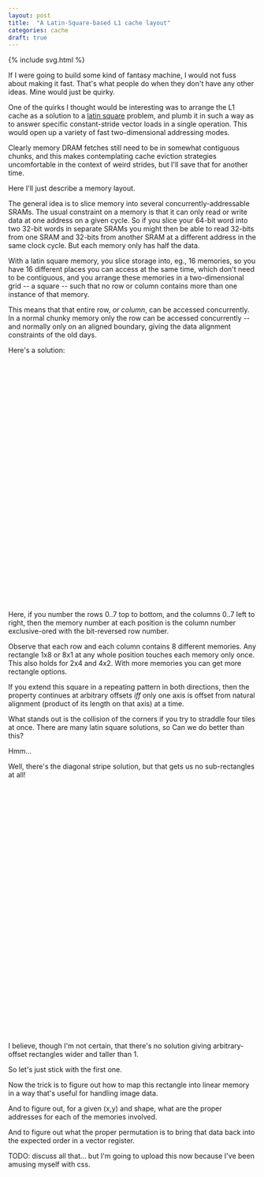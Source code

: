 ```yaml
---
layout: post
title:  "A Latin-Square-based L1 cache layout"
categories: cache
draft: true
---
```

{% include svg.html %}

If I were going to build some kind of fantasy machine, I would not fuss about
making it fast.  That's what people do when they don't have any other ideas.
Mine would just be quirky.

One of the quirks I thought would be interesting was to arrange the L1 cache as
a solution to a [latin square][] problem, and plumb it in such a way as to
answer specific constant-stride vector loads in a single operation.  This would
open up a variety of fast two-dimensional addressing modes.

Clearly memory DRAM fetches still need to be in somewhat contiguous chunks, and
this makes contemplating cache eviction strategies uncomfortable in the context
of weird strides, but I'll save that for another time.

Here I'll just describe a memory layout.

The general idea is to slice memory into several concurrently-addressable
SRAMs.  The usual constraint on a memory is that it can only read or write data
at one address on a given cycle.  So if you slice your 64-bit word into two
32-bit words in separate SRAMs you might then be able to read 32-bits from one
SRAM and 32-bits from another SRAM at a different address in the same clock
cycle.  But each memory only has half the data.

With a latin square memory, you slice storage into, eg., 16 memories, so you
have 16 different places you can access at the same time, which don't need to
be contiguous, and you arrange these memories in a two-dimensional grid -- a
square -- such that no row or column contains more than one instance of that memory.

This means that that entire row, _or column_, can be accessed concurrently.  In
a normal chunky memory only the row can be accessed concurrently -- and
normally only on an aligned boundary, giving the data alignment constraints of
the old days.

Here's a solution:
<svg width="100%" height="400" viewbox="0 0 400 400">
  <defs>
    <mask id="mask40"><rect x="0" y="0" width="40" height="40" fill="white" fill-opacity="1.0" /></mask>
    {% for n in (0..7) %}
      <g id="mem{{n}}"><rect width="40" height="40" /><text x="20" y="20" mask="url(#mask40)">m{{n}}</text></g>
    {% endfor %}
  </defs>
  <g id="bitrev_xor">
    {% assign table = "0 1 2 3 4 5 6 7
                      :4 5 6 7 0 1 2 3
                      :2 3 0 1 6 7 4 5
                      :6 7 4 5 2 3 0 1
                      :1 0 3 2 5 4 7 6
                      :5 4 7 6 1 0 3 2
                      :3 2 1 0 7 6 5 4
                      :7 6 5 4 3 2 1 0" %}
    {% assign pass = "0 1 2 3 4 5 6 7" | split: " " %} {% for m in pass %}
      <g class="block{{m}}">
      {% assign rows = table | split: ":" %} {% for row in rows %}
      {% assign cells = row | split: " " %} {% for cell in cells %} {% if cell == m %}
      <use href="#mem{{cell}}"  x="{{forloop.index0 | times: 40 | plus: 40}}" y="{{forloop.parentloop.index0 | times: 40 | plus: 40}}" />
      {% endif %} {% endfor %} {% endfor %}
      </g>
    {% endfor %}
  </g>
</svg>

Here, if you number the rows 0..7 top to bottom, and the columns 0..7 left to
right, then the memory number at each position is the column number
exclusive-ored with the bit-reversed row number.

Observe that each row and each column contains 8 different memories.  Any
rectangle 1x8 or 8x1 at any whole position touches each memory only once.  This
also holds for 2x4 and 4x2.  With more memories you can get more rectangle
options.

If you extend this square in a repeating pattern in both directions, then the
property continues at arbitrary offsets _iff_ only one axis is offset from
natural alignment (product of its length on that axis) at a time.

What stands out is the collision of the corners if you try to straddle four
tiles at once.  There are many latin square solutions, so Can we do better than
this?

Hmm...

Well, there's the diagonal stripe solution, but that gets us no sub-rectangles
at all!

<svg width="100%" height="400" viewbox="0 0 400 400">
  <g id="diagonal">
    {% assign table = "0 1 2 3 4 5 6 7
                      :1 2 3 4 5 6 7 0
                      :2 3 4 5 6 7 0 1
                      :3 4 5 6 7 0 1 2
                      :4 5 6 7 0 1 2 3
                      :5 6 7 0 1 2 3 4
                      :6 7 0 1 2 3 4 5
                      :7 0 1 2 3 4 5 6" %}
    {% assign pass = "0 1 2 3 4 5 6 7" | split: " " %} {% for m in pass %}
      <g class="block{{m}}">
      {% assign rows = table | split: ":" %} {% for row in rows %}
      {% assign cells = row | split: " " %} {% for cell in cells %} {% if cell == m %}
      <use href="#mem{{cell}}"  x="{{forloop.index0 | times: 40 | plus: 40}}" y="{{forloop.parentloop.index0 | times: 40 | plus: 40}}" />
      {% endif %} {% endfor %} {% endfor %}
      </g>
    {% endfor %}
  </g>
</svg>

I believe, though I'm not certain, that there's no solution giving
arbitrary-offset rectangles wider and taller than 1.

So let's just stick with the first one.

Now the trick is to figure out how to map this rectangle into linear memory in
a way that's useful for handling image data.

And to figure out, for a given (x,y) and shape, what are the proper addresses
for each of the memories involved.

And to figure out what the proper permutation is to bring that data back into
the expected order in a vector register.

TODO: discuss all that... but I'm going to upload this now because I've been
amusing myself with css.

[latin square]: https://en.wikipedia.org/wiki/Latin_square
[fantasy console]: https://en.wikipedia.org/wiki/Fantasy_console
